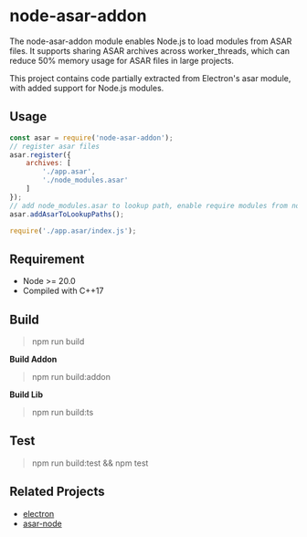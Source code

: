 node-asar-addon
====

The node-asar-addon module enables Node.js to ‌load modules from ASAR files‌. It supports ‌sharing ASAR archives across worker_threads‌, which can ‌reduce 50% memory usage for ASAR files in large projects.

This project contains ‌code partially extracted from‌ Electron's asar module, ‌with added support for‌ Node.js modules.

## Usage

```javascript
const asar = require('node-asar-addon');
// register asar files
asar.register({
    archives: [
        './app.asar',
        './node_modules.asar'
    ]
});
// add node_modules.asar to lookup path, enable require modules from node_modules.asar
asar.addAsarToLookupPaths();

require('./app.asar/index.js');
```

## Requirement

- Node >= 20.0
- Compiled with C++17

## Build

> npm run build

**Build Addon**

> npm run build:addon

**Build Lib**

> npm run build:ts

## Test

> npm run build:test && npm test


## Related Projects
- [electron](https://github.com/electron/electron)
- [asar-node](https://github.com/toyobayashi/asar-node)
